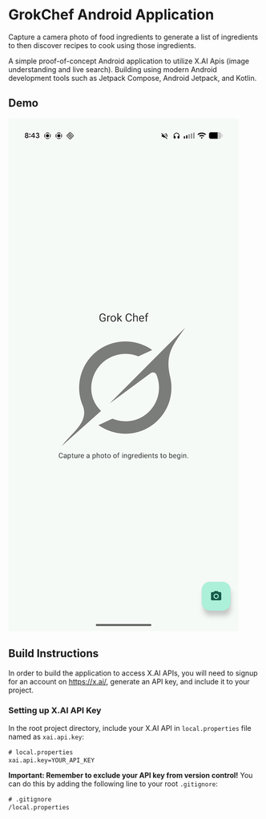 # GrokChef Android Application

Capture a camera photo of food ingredients to generate a list of ingredients to then discover recipes to cook using those ingredients.

A simple proof-of-concept Android application to utilize X.AI Apis (image understanding and live search).
Building using modern Android development tools such as Jetpack Compose, Android Jetpack, and Kotlin.

## Demo

[![Initial Demo](demo-thumbnail.png)](demo-video.mp4)

## Build Instructions

In order to build the application to access X.AI APIs, you will need to signup for an account on https://x.ai/, generate an API key, and include it to your project.

### Setting up X.AI API Key

In the root project directory, include your X.AI API in `local.properties` file named as `xai.api.key`:

```
# local.properties
xai.api.key=YOUR_API_KEY
```

**Important: Remember to exclude your API key from version control!** You can do this by adding the following line to your root `.gitignore`:

```
# .gitignore
/local.properties
```